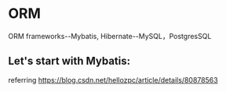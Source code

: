 # ORM
ORM frameworks--Mybatis, Hibernate--MySQL，PostgresSQL 

## Let's start with Mybatis:
referring https://blog.csdn.net/hellozpc/article/details/80878563
